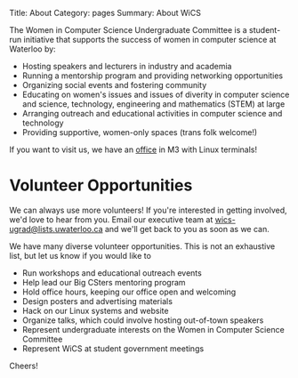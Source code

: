 Title: About
Category: pages
Summary: About WiCS

The Women in Computer Science Undergraduate Committee is a student-run 
initiative that supports the success of women in computer science at Waterloo 
by:

+ Hosting speakers and lecturers in industry and academia
+ Running a mentorship program and providing networking opportunities
+ Organizing social events and fostering community
+ Educating on women's issues and issues of diverity in computer science and 
  science, technology, engineering and mathematics (STEM) at large
+ Arranging outreach and educational activities in computer science and 
  technology
+ Providing supportive, women-only spaces (trans folk welcome!)

If you want to visit us, we have an [office]({filename}/pages/contact.md) in 
M3 with Linux terminals!

# Volunteer Opportunities #

We can always use more volunteers! If you're interested in getting involved, 
we'd love to hear from you. Email our executive team at 
<wics-ugrad@lists.uwaterloo.ca> and we'll get back to you as soon as we can.

We have many diverse volunteer opportunities. This is not an exhaustive list, 
but let us know if you would like to

+ Run workshops and educational outreach events
+ Help lead our Big CSters mentoring program
+ Hold office hours, keeping our office open and welcoming
+ Design posters and advertising materials
+ Hack on our Linux systems and website
+ Organize talks, which could involve hosting out-of-town speakers
+ Represent undergraduate interests on the Women in Computer Science Committee
+ Represent WiCS at student government meetings

Cheers!
